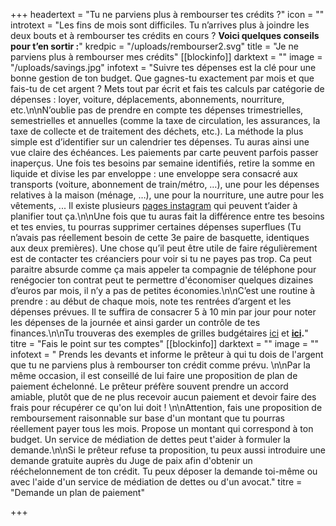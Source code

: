 +++
headertext = "Tu ne parviens plus à rembourser tes crédits ?"
icon = ""
introtext = "Les fins de mois sont difficiles. Tu n’arrives plus à joindre les deux bouts et à rembourser tes crédits en cours ? **Voici quelques conseils pour t’en sortir :**"
kredpic = "/uploads/rembourser2.svg"
title = "Je ne parviens plus à rembourser mes crédits"
[[blockinfo]]
darktext = ""
image = "/uploads/savings.jpg"
infotext = "Suivre tes dépenses est la clé pour une bonne gestion de ton budget. Que gagnes-tu exactement par mois et que fais-tu de cet argent ? Mets tout par écrit et fais tes calculs par catégorie de dépenses : loyer, voiture, déplacements, abonnements, nourriture, etc.\n\nN’oublie pas de prendre en compte tes dépenses trimestrielles, semestrielles et annuelles (comme la taxe de circulation, les assurances, la taxe de collecte et de traitement des déchets, etc.). La méthode la plus simple est d’identifier sur un calendrier tes dépenses. Tu auras ainsi une vue claire des échéances. Les paiements par carte peuvent parfois passer inaperçus. Une fois tes besoins par semaine identifiés, retire la somme en liquide et divise les par enveloppe : une enveloppe sera consacré aux transports (voiture, abonnement de train/métro, …), une pour les dépenses relatives à la maison (ménage, …), une pour la nourriture, une autre pour les vêtements, ... Il existe plusieurs [pages instagram](https://www.flair.be/fr/lifestyle/budget-planning-la-nouvelle-tendance-sur-instagram/) qui peuvent t’aider à planifier tout ça.\n\nUne fois que tu auras fait la différence entre tes besoins et tes envies, tu pourras supprimer certaines dépenses superflues (Tu n’avais pas réellement besoin de cette 3e paire de basquette, identiques aux deux premières). Une chose qu’il peut être utile de faire régulièrement est de contacter tes créanciers pour voir si tu ne payes pas trop. Ca peut paraitre absurde comme ça mais appeler ta compagnie de téléphone pour renégocier ton contrat peut te permettre d'économiser quelques dizaines d’euros par mois, il n’y a pas de petites économies.\n\nC’est une routine à prendre : au début de chaque mois, note tes rentrées d’argent et les dépenses prévues. Il te suffira de consacrer 5 à 10 min par jour pour noter les dépenses de la journée et ainsi garder un contrôle de tes finances.\n\nTu trouveras des exemples de grilles budgétaires [ici](http://socialsante.wallonie.be/surendettement/citoyen/calcul_budget_public/) et [**ici**](http://www.checkyourbudget.be/spip.php?rubrique27&lang=fr)**.**"
titre = "Fais le point sur tes comptes"
[[blockinfo]]
darktext = ""
image = ""
infotext = " Prends les devants et informe le prêteur à qui tu dois de l'argent que tu ne parviens plus à rembourser ton crédit comme prévu. \n\nPar la même occasion, il est conseillé de lui faire une proposition de plan de paiement échelonné. Le prêteur préfère souvent prendre un accord amiable, plutôt que de ne plus recevoir aucun paiement et devoir faire des frais pour récupérer ce qu'on lui doit ! \n\nAttention, fais une proposition de remboursement raisonnable sur base d'un montant que tu pourras réellement payer tous les mois. Propose un montant qui correspond à ton budget. Un service de médiation de dettes peut t'aider à formuler la demande.\n\nSi le prêteur refuse ta proposition, tu peux aussi introduire une demande gratuite auprès du Juge de paix afin d'obtenir un rééchelonnement de ton crédit. Tu peux déposer la demande toi-même ou avec l'aide d'un service de médiation de dettes ou d'un avocat."
titre = "Demande un plan de paiement"

+++
